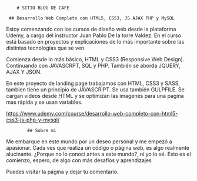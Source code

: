        # SITIO BLOG DE CAFE

     ## Desarrollo Web Completo con HTML5, CSS3, JS AJAX PHP y MySQL

Estoy comenzando con los cursos de diseño web desde la plataforma Udemy, a cargo del instructor Juan Pablo De la torre Valdez. En el curso está basado en proyectos y explicaciones de lo más importante sobre las distintas tecnologías que se ven.

Comienza desde lo más básico, HTML y CSS3 (Responsive Web Design). Continuando con JAVASCRPT, SQL y PHP. También se aborda JQUERY, AJAX Y JSON.

En este proyecto de landing page trabajamos con HTML, CSS3 y SASS, tambien tiene un principio de JAVASCRIPT. Se usa también GULPFILE. Se cargan videos desde HTML y se optimizan las imagenes para una pagina mas rápida y se usan variables.

https://www.udemy.com/course/desarrollo-web-completo-con-html5-css3-js-php-y-mysql/

            ## Sobre mi
Me embarque en este mundo por un deseo personal y me empezó a apasionar. Cada ves que realiza un código o página web, es algo realmente alucinante. ¿Porque no lo conocí antes a este mundo?, ni yo lo sé. Esto es el comienzo, espero, de algo con más desafíos y aprendizajes

Puedes visitar la página y dejar tu comentario.
> 
